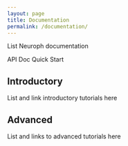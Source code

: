 ```yaml
---
layout: page
title: Documentation
permalink: /documentation/
---
```


List Neuroph documentation

API Doc
Quick Start


## Introductory

List and link introductory tutorials here

## Advanced

List and links to advanced tutorials here

